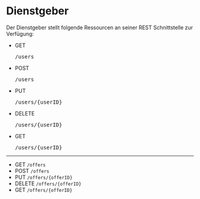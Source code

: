 # Dienstgeber

Der Dienstgeber stellt folgende Ressourcen an seiner REST Schnittstelle zur Verfügung:

- GET    <pre>/users</pre>
- POST   <pre>/users</pre>
- PUT    <pre>/users/{userID}</pre>
- DELETE <pre>/users/{userID}</pre>
- GET    <pre>/users/{userID}</pre>
---
- GET    `/offers`
- POST   `/offers`
- PUT    `/offers/{offerID}`
- DELETE `/offers/{offerID}`
- GET    `/offers/{offerID}`
